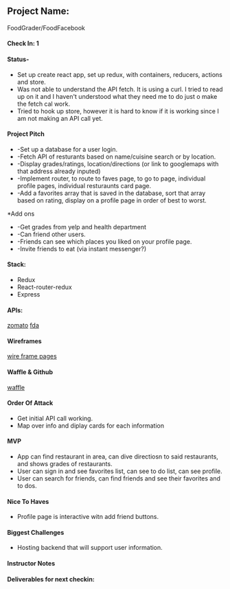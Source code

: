 ## Project Name: 

FoodGrader/FoodFacebook

#### Check In: 1
#### Status-
* Set up create react app, set up redux, with containers, reducers, actions and store.
* Was not able to understand the API fetch. It is using a curl. I tried to read up on it and I haven't understood what they need me to do just o make the fetch cal work.
* Tried to hook up store, however it is hard to know if it is working since I am not making an API call yet.


#### Project Pitch

* -Set up a database for a user login.
* -Fetch API of resturants based on name/cuisine search or by location.
* -Display grades/ratings, location/directions (or link to googlemaps with that address already inputed)
* -Implement router, to route to faves page, to go to page, individual profile pages, individual resturaunts card page.
* -Add a favorites array that is saved in the database, sort that array based on rating, display on a profile page in order of best to worst.



*Add ons
* -Get grades from yelp and health department
* -Can friend other users.
* -Friends can see which places you liked on your profile page.
* -Invite friends to eat (via instant messenger?)

#### Stack:
* Redux
* React-router-redux
* Express

#### APIs:

[zomato](https://developers.zomato.com/api)
[fda](https://www.data.gov/consumer/introducing-openfda-food-drug-administration)

#### Wireframes

[wire frame pages](https://app.moqups.com/danalvarez5280@gmail.com/0Nnqb5gJTp/edit/page/a344298be)

#### Waffle & Github

[waffle](https://waffle.io/danalvarez5280/foodgrader)

#### Order Of Attack

* Get initial API call working.
* Map over info and diplay cards for each information


#### MVP

* App can find restaurant in area, can dive directiosn to said restaurants, and shows grades of restaurants.
* User can sign in and see favorites list, can see to do list, can see profile.
* User can search for friends, can find friends and see their favorites and to dos.


#### Nice To Haves

* Profile page is interactive witn add friend buttons.

#### Biggest Challenges

* Hosting backend that will support user information.

#### Instructor Notes

#### Deliverables for next checkin:

